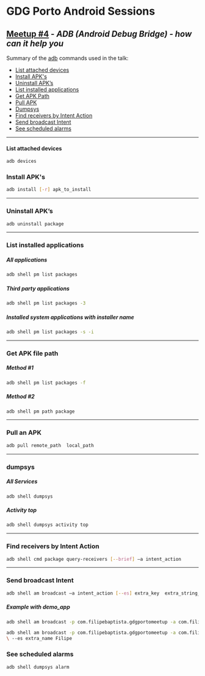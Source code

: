 
# GDG Porto Android Sessions
## [Meetup #4](https://www.meetup.com/pt-BR/GDG-Porto/events/253780128/) - *ADB (Android Debug Bridge) - how can it help you*

Summary of the [adb](https://developer.android.com/studio/command-line/adb) commands used in the talk:

 - [List attached devices](#list-attached-devices)
 - [Install APK's](#install-apks)
 - [Uninstall APK’s](#uninstall-apks)
 - [List installed applications](#list-installed-applications)
 - [Get APK Path](#get-apk-file-path)
 - [Pull APK](#pull-an-apk)
 - [Dumpsys](#dumpsys)
 - [Find receivers by Intent Action](#find-receivers-by-intent-action)
 - [Send broadcast Intent](#send-broadcast-intent)
 - [See scheduled alarms](#see-scheduled-alarms)
---
#### List attached devices
```bash
adb devices
```

### Install APK's
```bash
adb install [-r] apk_to_install
```
---
### Uninstall APK’s
```bash
adb uninstall package
```
---
### List installed applications

##### All applications

```bash
adb shell pm list packages
```

##### Third party applications
```bash
adb shell pm list packages -3
```

##### Installed system applications with installer name
```bash
adb shell pm list packages -s -i
```
---
### Get APK file path 

##### Method #1
```bash
adb shell pm list packages -f
```

##### Method #2
```bash
adb shell pm path package
```

---

### Pull an APK
```bash
adb pull remote_path  local_path
```
---
### dumpsys

##### All Services
```bash
adb shell dumpsys
```
##### Activity top
```bash
adb shell dumpsys activity top
```
---
### Find receivers by Intent Action
```bash
adb shell cmd package query-receivers [--brief] –a intent_action
```
---

### Send broadcast Intent
```bash
adb shell am broadcast –a intent_action [--es] extra_key  extra_string_value  –p package
```

##### Example with demo_app
```bash
adb shell am broadcast -p com.filipebaptista.gdgportomeetup -a com.filipebaptista.gdgportomeetup.ACTION_HELLO 
```
```bash
adb shell am broadcast -p com.filipebaptista.gdgportomeetup -a com.filipebaptista.gdgportomeetup.ACTION_HELLO_WITH_EXTRA \
\ --es extra_name Filipe
```

### See scheduled alarms ###
```bash
adb shell dumpsys alarm
```